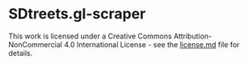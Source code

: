 # SDtreets.gl-scraper

This work is licensed under a Creative Commons Attribution-NonCommercial 4.0 International License - see the [license.md](LICENSE.md) file for details.